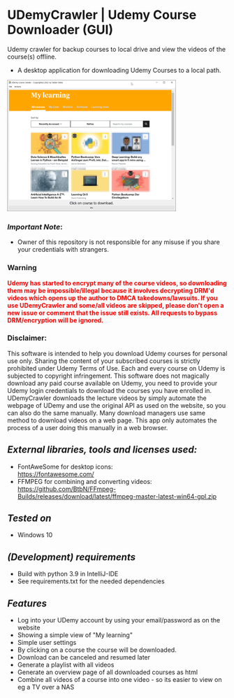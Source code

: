 # UDemyCrawler | Udemy Course Downloader (GUI)
Udemy crawler for backup courses to local drive and view the videos of the course(s) offline.
- A desktop application for downloading Udemy Courses to a local path. 

<img alt="MainScreen" height="300" src="/preview/MainScreen.png?raw=true"/>

### ***Important Note***:
 - Owner of this repository is not responsible for any misuse if you share your credentials with strangers.

### Warning
<div style="color:red;font-weight:bold;">
Udemy has started to encrypt many of the course videos, so downloading them may be impossible/illegal because it involves decrypting DRM'd videos which opens up the author to DMCA takedowns/lawsuits. 
If you use UDemyCrawler and some/all videos are skipped, please don't open a new issue or comment that the issue still exists. 
All requests to bypass DRM/encryption will be ignored.
</div>

### Disclaimer:
This software is intended to help you download Udemy courses for personal use only. 
Sharing the content of your subscribed courses is strictly prohibited under Udemy Terms of Use. 
Each and every course on Udemy is subjected to copyright infringement.
This software does not magically download any paid course available on Udemy, 
you need to provide your Udemy login credentials to download the courses you have enrolled in. 
UDemyCrawler downloads the lecture videos by simply automate the webpage of UDemy and use the original API as used on the website, 
so you can also do the same manually. 
Many download managers use same method to download videos on a web page. 
This app only automates the process of a user doing this manually in a web browser.


## ***External libraries, tools and licenses used:***
- FontAweSome for desktop icons:<br/>
https://fontawesome.com/
- FFMPEG for combining and converting videos:<br/>
https://github.com/BtbN/FFmpeg-Builds/releases/download/latest/ffmpeg-master-latest-win64-gpl.zip

## ***Tested on***
- Windows 10

## ***(Development) requirements***
- Build with python 3.9 in IntelliJ-IDE
- See requirements.txt for the needed dependencies 

## ***Features***
- Log into your UDemy account by using your email/password as on the website
- Showing a simple view of "My learning"
- Simple user settings
- By clicking on a course the course will be downloaded.
- Download can be canceled and resumed later
- Generate a playlist with all videos
- Generate an overview page of all downloaded courses as html
- Combine all videos of a course into one video - so its easier to view on eg a TV over a NAS